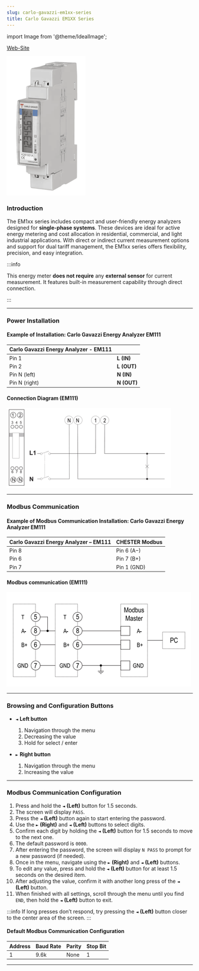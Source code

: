```yaml
---
slug: carlo-gavazzi-em1xx-series
title: Carlo Gavazzi EM1XX Series
---
```


import Image from '@theme/IdealImage';

[Web-Site](https://www.gavazziautomation.com/en-global/product/EM111DINAV51XS1X)

![Carlo Gavazzi - EM111](carlo-gavazzi-em111.png)

### Introduction

The EM1xx series includes compact and user-friendly energy analyzers designed for **single-phase systems**. These devices are ideal for active energy metering and cost allocation in residential, commercial, and light industrial applications. With direct or indirect current measurement options and support for dual tariff management, the EM1xx series offers flexibility, precision, and easy integration.

:::info

This energy meter **does not require** any **external sensor** for current measurement. It features built-in measurement capability through direct connection.

:::

 ---

### Power Installation

#### Example of Installation: Carlo Gavazzi Energy Analyzer EM111

| **Carlo Gavazzi Energy Analyzer - EM111** | |
|----------------------------------------|-----------------------------------------------|
| Pin 1                                 | **L (IN)**                                         |
| Pin 2                                 | **L (OUT)**                                         |
| Pin N (left)                                | **N (IN)**                                         |
| Pin N (right)                                | **N (OUT)**                                         |

#### Connection Diagram (EM111)

![](carlo-gavazzi-em111-power.png)

---

### Modbus Communication

#### Example of Modbus Communication Installation: Carlo Gavazzi Energy Analyzer EM111

| **Carlo Gavazzi Energy Analyzer – EM111** | **CHESTER Modbus** |
|---------------------------|--------------------|
| Pin 8                     | Pin 6 (A−)      |
| Pin 6                     | Pin 7 (B+)        |
| Pin 7                    | Pin 1 (GND)        |

#### Modbus communication (EM111)

![](carlo-gavazzi-em111-modbus.png)

---

### Browsing and Configuration Buttons

* `◄` **Left button**
    1. Navigation through the menu
    2. Decreasing the value
    3. Hold for select / enter

* `►` **Right button**
    1. Navigation through the menu
    2. Increasing the value
---

### Modbus Communication Configuration

1. Press and hold the `◄` **(Left)** button for 1.5 seconds.  
2. The screen will display `PASS`.  
3. Press the `◄` **(Left)** button again to start entering the password.  
4. Use the `►` **(Right)** and `◄` **(Left)** buttons to select digits.  
5. Confirm each digit by holding the `◄` **(Left)** button for 1.5 seconds to move to the next one.  
6. The default password is `0000`.  
7. After entering the password, the screen will display `N PASS` to prompt for a new password (if needed).  
8. Once in the menu, navigate using the `►` **(Right)** and `◄` **(Left)** buttons.  
9. To edit any value, press and hold the `◄` **(Left)** button for at least 1.5 seconds on the desired item.  
10. After adjusting the value, confirm it with another long press of the `◄` **(Left)** button.  
11. When finished with all settings, scroll through the menu until you find `END`, then hold the `◄` **(Left)** button to exit.  

:::info
If long presses don’t respond, try pressing the `◄` **(Left)** button closer to the center area of the screen.
:::

#### Default Modbus Communication Configuration

| Address | Baud Rate | Parity | Stop Bit |
|---------|-----------|--------|-----------|
| 1       | 9.6k      | None   | 1         |

---
